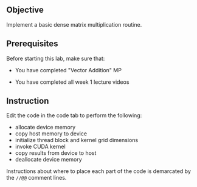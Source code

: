
## Objective

Implement a basic dense matrix multiplication routine.

## Prerequisites

Before starting this lab, make sure that:

* You have completed "Vector Addition" MP

* You have completed all week 1 lecture videos

## Instruction

Edit the code in the code tab to perform the following:

- allocate device memory
- copy host memory to device
- initialize thread block and kernel grid dimensions
- invoke CUDA kernel
- copy results from device to host
- deallocate device memory

Instructions about where to place each part of the code is
demarcated by the `//@@` comment lines.


